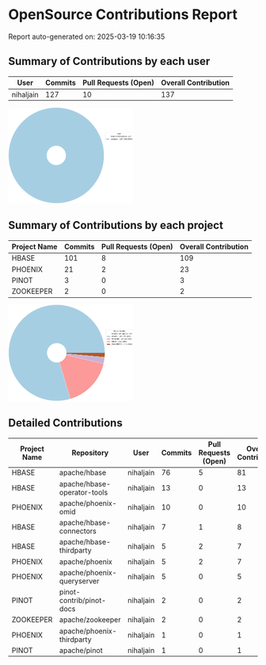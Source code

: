 # OpenSource Contributions Report

Report auto-generated on: 2025-03-19 10:16:35

## Summary of Contributions by each user

| User | Commits | Pull Requests (Open) | Overall Contribution |
|------|---------|----------------------|----------------------|
| nihaljain | 127 | 10 | 137 |

<img src="user_wise_contribution.png" alt="Contributions: User Wise" style="width:50%;">

## Summary of Contributions by each project

| Project Name | Commits | Pull Requests (Open) | Overall Contribution |
|--------------|---------|----------------------|----------------------|
| HBASE | 101 | 8 | 109 |
| PHOENIX | 21 | 2 | 23 |
| PINOT | 3 | 0 | 3 |
| ZOOKEEPER | 2 | 0 | 2 |

<img src="project_wise_contribution.png" alt="Contributions: Project Wise" style="width:50%;">

## Detailed Contributions

| Project Name | Repository | User | Commits | Pull Requests (Open) | Overall Contribution |
|--------------|------------|------|---------|----------------------|----------------------|
| HBASE | apache/hbase | nihaljain | 76 | 5 | 81 |
| HBASE | apache/hbase-operator-tools | nihaljain | 13 | 0 | 13 |
| PHOENIX | apache/phoenix-omid | nihaljain | 10 | 0 | 10 |
| HBASE | apache/hbase-connectors | nihaljain | 7 | 1 | 8 |
| HBASE | apache/hbase-thirdparty | nihaljain | 5 | 2 | 7 |
| PHOENIX | apache/phoenix | nihaljain | 5 | 2 | 7 |
| PHOENIX | apache/phoenix-queryserver | nihaljain | 5 | 0 | 5 |
| PINOT | pinot-contrib/pinot-docs | nihaljain | 2 | 0 | 2 |
| ZOOKEEPER | apache/zookeeper | nihaljain | 2 | 0 | 2 |
| PHOENIX | apache/phoenix-thirdparty | nihaljain | 1 | 0 | 1 |
| PINOT | apache/pinot | nihaljain | 1 | 0 | 1 |
